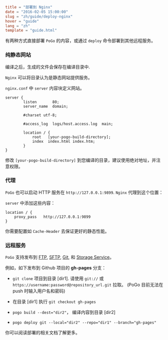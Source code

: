```toml
title = "部署到 Nginx"
date = "2016-02-05 15:00:00"
slug = "zh/guide/deploy-nginx"
hover = "guide"
lang = "zh"
template = "guide.html"
```

有两种方式直接部署 `PoGo` 的内容，或通过 `deploy` 命令部署到其他远程服务。

### 纯静态网站

编译之后，生成的文件会保存在编译目录中.

`Nginx` 可以将目录认为是静态网站提供服务。

`nginx.conf` 中 `server` 内容块定义网站。

```nginx
server {
        listen       80;
        server_name  domain;

        #charset utf-8;

        #access_log  logs/host.access.log  main;

        location / {
            root   [your-pogo-build-directory];
            index  index.html index.htm;
        }
}
```

修改 `[your-pogo-build-directory]` 到您编译的目录，建议使用绝对地址，并注意权限。

### 代理

`PoGo` 也可以启动 HTTP 服务在 `http://127.0.0.1:9899`. `Nginx` 代理到这个位置：

`server` 中添加这些内容：

```nginx
location / {
    proxy_pass   http://127.0.0.1:9899
}
```

你需要配置如 `Cache-Header` 去保证更好的静态性能。

### 远程服务

`PoGo` 支持发布到 [FTP](/zh/docs/deploy/ftp-sftp.html), [SFTP](/zh/docs/deploy/ftp-sftp.html), [Git](/zh/docs/deploy/git.html), 和 [Storage Service](/zh/docs/deploy/cloud.html)。

例如，如下发布到 Github 项目的 **gh-pages** 分支：

- `git clone` 项目到目录 [dir1]. 请使用 `git://` 或 `https://username:password@repository_url.git` 拉取。 (PoGo 目前无法在 push 时输入用户名和密码)

- 在目录 [dir1] 执行 `git checkout gh-pages` 

- `pogo build --dest="dir2"`， 编译内容到目录 [dir2]

- `pogo deploy git --local="dir2" --repo="dir1" --branch="gh-pages"`

你可以阅读部署的相关文档了解更多。